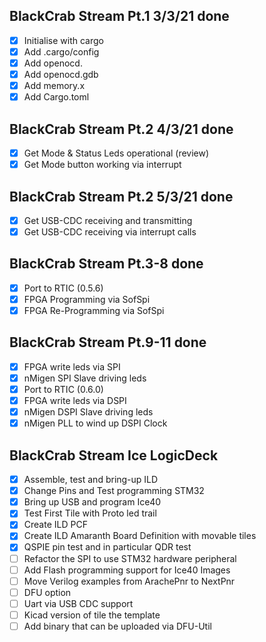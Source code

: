 ## BlackCrab Stream Pt.1 3/3/21 done
- [x] Initialise with cargo
- [x] Add .cargo/config
- [x] Add openocd.
- [x] Add openocd.gdb
- [x] Add memory.x
- [x] Add Cargo.toml
## BlackCrab Stream Pt.2 4/3/21 done
- [x] Get Mode & Status Leds operational (review)
- [x] Get Mode button working via interrupt
## BlackCrab Stream Pt.2 5/3/21 done
- [x] Get USB-CDC receiving and transmitting
- [x] Get USB-CDC receiving via interrupt calls
## BlackCrab Stream Pt.3-8 done
- [x] Port to RTIC (0.5.6)
- [x] FPGA Programming via SofSpi
- [x] FPGA Re-Programming via SofSpi
## BlackCrab Stream Pt.9-11 done
- [x] FPGA write leds via SPI
- [x] nMigen SPI Slave driving leds
- [x] Port to RTIC (0.6.0)
- [x] FPGA write leds via DSPI
- [x] nMigen DSPI Slave driving leds
- [x] nMigen PLL to wind up DSPI Clock
## BlackCrab Stream Ice LogicDeck
- [x] Assemble, test and bring-up ILD
- [x] Change Pins and Test programming STM32
- [x] Bring up USB and program Ice40
- [x] Test First Tile with Proto led trail
- [x] Create ILD PCF
- [x] Create ILD Amaranth Board Definition with movable tiles
- [x] QSPIE pin test and in particular QDR test
- [ ] Refactor the SPI to use STM32 hardware peripheral
- [ ] Add Flash programming support for Ice40 Images
- [ ] Move Verilog examples from ArachePnr to NextPnr
- [ ] DFU option
- [ ] Uart via USB CDC support
- [ ] Kicad version of tile the template
- [ ] Add binary that can be uploaded via DFU-Util